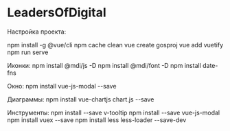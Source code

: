 # LeadersOfDigital
Настройка проекта:

npm install -g @vue/cli
npm cache clean
vue create gosproj
vue add vuetify
npm run serve


Иконки:
npm install @mdi/js -D
npm install @mdi/font -D
npm install date-fns

Окно:
npm install vue-js-modal --save


Диаграммы:
npm install vue-chartjs chart.js --save


Инструменты:
npm install --save v-tooltip
npm install --save vue-js-modal
npm install vuex --save
npm install less less-loader --save-dev
